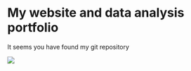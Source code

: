 # My website and data analysis portfolio

It seems you have found my git repository

![](/Users/WWBD/Desktop/MADA/BrentCameron-MADA-portfolio/Images/Kenobi.png)